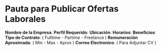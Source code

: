 # Pauta para Publicar Ofertas Laborales

**Nombre de la Empresa**:
**Perfil Requerido**:
**Ubicación**:
**Horarios**:
**Beneficios**:
**Tipo de Contrato**: ( Fulltime - Partime - Freelance )
**Remuneración Aproximada**: ( Min - Max - Aprox )
**Correo Electronico**: ( Para Adjuntar CV )
